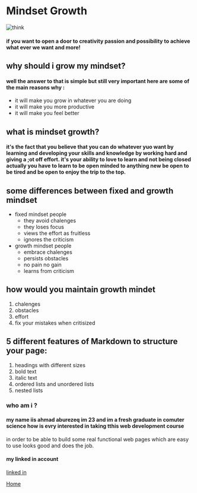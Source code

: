 # Mindset Growth 
![think](https://image.flaticon.com/icons/png/512/2103/2103339.png)

#### if you want to open a door to creativity passion and possibility to achieve what ever we want and more!

## why should i grow my mindset?

#### well the answer to that is simple but still very important here are some of the main reasons why :
* it will make you grow in whatever you are doing
* it will make you more productive 
* it will make you feel better

## what is mindset growth?
#### it's the fact that you believe that you can do whatever yuo want by learning and developing your skills and knowledge by working hard and giving a ;ot off effort. it's your ability to love to learn and not being closed actually you have to learn to be open minded to anything new be open to be tired and be open to enjoy the trip to the top.

## some differences between fixed and growth mindset 

- fixed mindset people 
  - they avoid chalenges
  - they loses focus
  - views the effort as fruitless
  - ignores the criticism
 - growth mindset people 
   - embrace chalenges
   - persists obstacles 
   - no pain no gain
   - learns from criticism


## how would you maintain growth mindet 
1. chalenges 
2. obstacles 
3. effort
4. fix your mistakes when critisized 


## 5 different features of Markdown to structure your page:
1. headings with different sizes
2. bold text
3. italic text 
4. ordered lists and unordered lists 
5. nested lists 



### who am i ?
#### my name iis ahmad aburezeq im 23 and im a fresh graduate in comuter science how is evry interested in taking tthis web development course 
in order to be able to build some real functional web pages which are easy to use looks good and does the job.

#### my linked in account 
[linked in](https://www.linkedin.com/in/ahmad-aburezeq-15491698/)

[Home](https://ahmadaburezeq1998.github.io/reading-notes/)